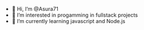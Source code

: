 - 👋 Hi, I’m @Asura71
- 👀 I’m interested in progamming in fullstack projects
- 🌱 I’m currently learning javascript and Node.js

<!---
Asura71/Asura71 is a ✨ special ✨ repository because its `README.md` (this file) appears on your GitHub profile.
You can click the Preview link to take a look at your changes.
--->
